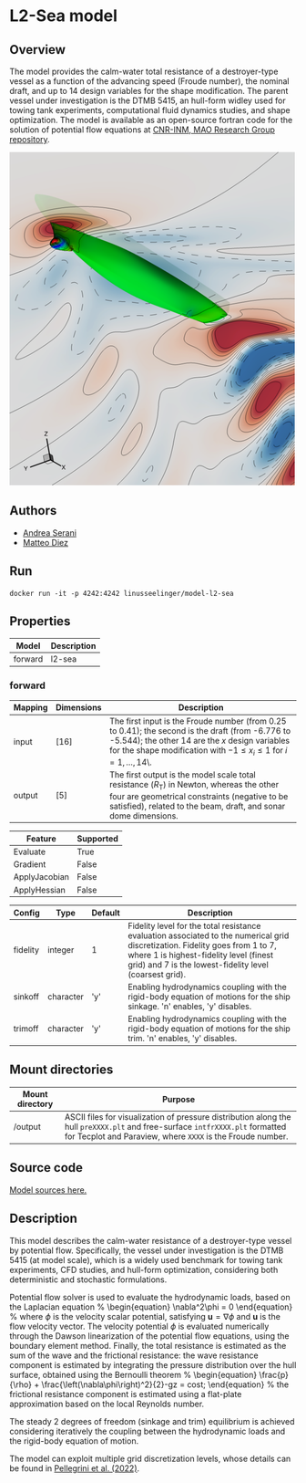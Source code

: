 # L2-Sea model

## Overview
The model provides the calm-water total resistance of a destroyer-type vessel as a function of the advancing speed (Froude number), the nominal draft, and up to 14 design variables for the shape modification. The parent vessel under investigation is the DTMB 5415, an hull-form widley used for towing tank experiments, computational fluid dynamics studies, and shape optimization. The model is available as an open-source fortran code for the solution of potential flow equations at [CNR-INM, MAO Research Group repository](https://github.com/MAORG-CNR-INM/NATO-AVT-331-L2-Sea-Benchmark).

![L2-Sea-Model](https://raw.githubusercontent.com/UM-Bridge/benchmarks/main/models/l2-sea/l2sea_example.png "DTMB 5415 view of the wave elevation pattern and pressure field on the hull surface")

## Authors
- [Andrea Serani](mailto:andrea.serani@cnr.it)
- [Matteo Diez](mailto:matteo.diez@cnr.it)

## Run
```
docker run -it -p 4242:4242 linusseelinger/model-l2-sea
```

## Properties

Model | Description
---|---
forward | l2-sea

### forward
Mapping | Dimensions | Description
---|---|---
input | [16] | The first input is the Froude number (from 0.25 to 0.41); the second is the draft (from -6.776 to -5.544); the other 14 are the $x$ design variables for the shape modification with $-1\leq x_i \leq 1$ for $i=1,\dots,14$\\.
output | [5] | The first output is the model scale total resistance ($R_\mathrm{T}$) in Newton, whereas the other four are geometrical constraints (negative to be satisfied), related to the beam, draft, and sonar dome dimensions.

Feature | Supported
---|---
Evaluate | True
Gradient | False
ApplyJacobian | False
ApplyHessian | False

Config | Type | Default | Description
---|---|---|---
fidelity | integer | 1 | Fidelity level for the total resistance evaluation associated to the numerical grid discretization. Fidelity goes from 1 to 7, where 1 is highest-fidelity level (finest grid) and 7 is the lowest-fidelity level (coarsest grid).
sinkoff | character | 'y' | Enabling hydrodynamics coupling with the rigid-body equation of motions for the ship sinkage. 'n' enables, 'y' disables.
trimoff | character | 'y' | Enabling hydrodynamics coupling with the rigid-body equation of motions for the ship trim. 'n' enables, 'y' disables.

## Mount directories
Mount directory | Purpose
---|---
/output | ASCII files for visualization of pressure distribution along the hull `preXXXX.plt` and free-surface `intfrXXXX.plt` formatted for Tecplot and Paraview, where `XXXX` is the Froude number.

## Source code

[Model sources here.](https://github.com/UM-Bridge/benchmarks/tree/main/models/l2-sea)

## Description
This model describes the calm-water resistance of a destroyer-type vessel by potential flow. Specifically, the vessel under investigation is the DTMB 5415 (at model scale), which is a widely used benchmark for towing tank experiments, CFD studies, and hull-form optimization, considering both deterministic and stochastic formulations.

Potential flow solver is used to evaluate the hydrodynamic loads, based on the Laplacian equation
%
\begin{equation}
    \nabla^2\phi = 0
\end{equation}
%
where $\phi$ is the velocity scalar potential, satisfying $\mathbf{u}=\nabla\phi$ and $\mathbf{u}$ is the flow velocity vector. The velocity potential $\phi$ is evaluated numerically through the Dawson linearization of the potential flow equations, using the boundary element method. Finally, the total resistance is estimated as the sum of the wave and the frictional resistance: the wave resistance component is estimated by integrating the pressure distribution over the hull surface, obtained using the Bernoulli theorem
%
\begin{equation}
    \frac{p}{\rho} + \frac{\left(\nabla\phi\right)^2}{2}-gz = cost;
\end{equation}
%
the frictional resistance component is estimated using a flat-plate approximation based on the local Reynolds number.

The steady 2 degrees of freedom (sinkage and trim) equilibrium is achieved considering iteratively the coupling between the hydrodynamic loads and the rigid-body equation of motion.

The model can exploit multiple grid discretization levels, whose details can be found in [Pellegrini et al. (2022)](https://doi.org/10.3390/math10030481).
